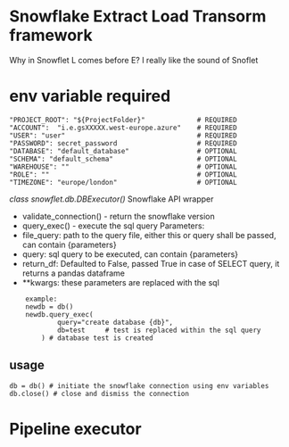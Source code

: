 # Snowflake Extract Load Transorm framework  
Why in Snowflet L comes before E? I really like the sound of Snoflet

# env variable required
```
"PROJECT_ROOT": "${ProjectFolder}"             # REQUIRED
"ACCOUNT":  "i.e.gsXXXXX.west-europe.azure"    # REQUIRED
"USER": "user"                                 # REQUIRED
"PASSWORD": secret_password                    # REQUIRED
"DATABASE": "default_database"                 # OPTIONAL
"SCHEMA": "default_schema"                     # OPTIONAL
"WAREHOUSE": ""                                # OPTIONAL
"ROLE": ""                                     # OPTIONAL
"TIMEZONE": "europe/london"                    # OPTIONAL
```




*class snowflet.db.DBExecutor()*
Snowflake API wrapper

- validate_connection() - return the snowflake version
- query_exec() - execute the sql query
Parameters:
- file_query: path to the query file, either this or query shall be passed, can contain {parameters} 
- query: sql query to be executed, can contain {parameters}  
- return_df: Defaulted to False, passed True in case of SELECT query, it returns a pandas dataframe 
- **kwargs: these parameters are replaced with the sql
```
    example:
    newdb = db()
    newdb.query_exec(
            query="create database {db}",
            db=test     # test is replaced within the sql query        
        ) # database test is created
```
## usage
```
db = db() # initiate the snowflake connection using env variables
db.close() # close and dismiss the connection
```
# Pipeline executor